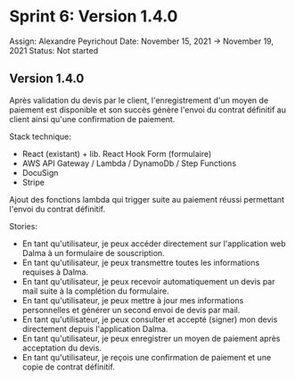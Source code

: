 # Sprint 6: Version 1.4.0

Assign: Alexandre Peyrichout
Date: November 15, 2021 → November 19, 2021
Status: Not started

## Version 1.4.0

Après validation du devis par le client, l'enregistrement d'un moyen de paiement est disponible et son succès génère l'envoi du contrat définitif au client ainsi qu'une confirmation de paiement.

Stack technique:

- React (existant) + lib. React Hook Form (formulaire)
- AWS API Gateway / Lambda / DynamoDb / Step Functions
- DocuSign
- Stripe

Ajout des fonctions lambda qui trigger suite au paiement réussi permettant l'envoi du contrat définitif.

Stories:

- En tant qu'utilisateur, je peux accéder directement sur l'application web Dalma à un formulaire de souscription.
- En tant qu'utilisateur, je peux transmettre toutes les informations requises à Dalma.
- En tant qu'utilisateur, je peux recevoir automatiquement un devis par mail suite à la complétion du formulaire.
- En tant qu'utilisateur, je peux mettre à jour mes informations personnelles et générer un second envoi de devis par mail.
- En tant qu'utilisateur, je peux consulter et accepté (signer) mon devis directement depuis l'application Dalma.
- En tant qu'utilisateur, je peux enregistrer un moyen de paiement après acceptation du devis.
- En tant qu'utilisateur, je reçois une confirmation de paiement et une copie de contrat définitif.